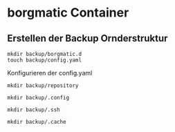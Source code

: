 # borgmatic Container

## Erstellen der Backup Ornderstruktur

```
mkdir backup/borgmatic.d
touch backup/config.yaml
```
Konfigurieren der config.yaml
```
mkdir backup/repository
```
```
mkdir backup/.config
```
```
mkdir backup/.ssh
```
```
mkdir backup/.cache
```
